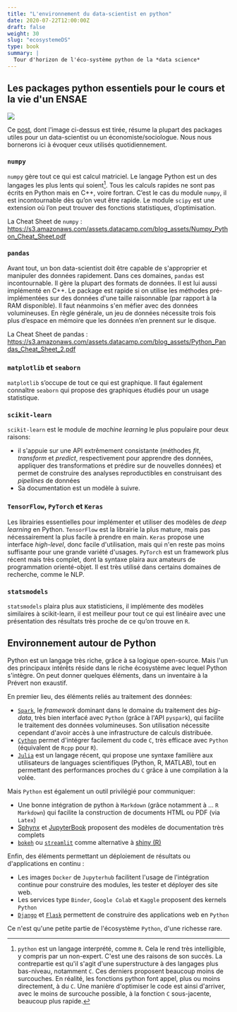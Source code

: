 ```yaml
---
title: "L'environnement du data-scientist en python"
date: 2020-07-22T12:00:00Z
draft: false
weight: 30
slug: "ecosystemeDS"
type: book
summary: |
  Tour d'horizon de l'éco-système python de la *data science*
---
```


## Les packages python essentiels pour le cours et la vie d'un ENSAE

![](https://pydsc.files.wordpress.com/2017/11/pythonenvironment.png?w=663)

Ce
[post](https://medium.com/data-science-library/ultimate-python-library-guide-for-data-science-2562148158bf),
dont l'image ci-dessus est tirée, résume la plupart des packages utiles
pour un data-scientist ou un économiste/sociologue. Nous nous bornerons
ici à évoquer ceux utilisés quotidiennement.

### `numpy`

`numpy` gère tout ce qui est calcul matriciel. Le langage Python est un des langages les plus lents qui soient[^1]. Tous les calculs rapides ne sont pas écrits en Python mais en C++, voire fortran. C’est le cas du module `numpy`, il est incontournable dès qu’on veut être rapide. Le module `scipy` est une extension où l’on peut trouver des fonctions statistiques, d’optimisation.

[^1]: `python` est un langage interprété, comme `R`. Cela le rend très
intelligible, y compris par un non-expert. C'est une des raisons de son
succès. La contrepartie est qu'il s'agit d'une superstructure à des langages
plus bas-niveau, notamment `C`. Ces derniers proposent beaucoup moins de
surcouches. En réalité, les fonctions python font appel, plus ou moins
directement, à du `C`. Une manière d'optimiser le code est ainsi d'arriver,
avec le moins de surcouche possible, à la fonction `C` sous-jacente,
beaucoup plus rapide.

La Cheat Sheet de `numpy` :
<https://s3.amazonaws.com/assets.datacamp.com/blog_assets/Numpy_Python_Cheat_Sheet.pdf>

### `pandas`

Avant tout, un bon data-scientist doit être capable de
s'approprier et manipuler des données rapidement. Dans ces domaines,
`pandas` est incontournable.
Il gère la plupart des formats de données. Il est lui aussi implémenté en C++.
Le package est rapide si on utilise les méthodes pré-implémentées sur
des données d'une taille raisonnable (par rapport à la RAM disponible). Il faut
néanmoins s'en méfier avec des données volumineuses.
En règle générale, un jeu de données nécessite
trois fois plus d’espace en mémoire que les
données n’en prennent sur le disque.

La Cheat Sheet de pandas :
<https://s3.amazonaws.com/assets.datacamp.com/blog_assets/Python_Pandas_Cheat_Sheet_2.pdf>


### `matplotlib` et `seaborn`

`matplotlib` s’occupe de tout ce qui est graphique.
Il faut également connaître `seaborn`
qui propose des graphiques étudiés pour un usage statistique.

### `scikit-learn`

`scikit-learn` est le module de *machine learning* le plus populaire pour deux raisons:

* il s'appuie sur une API extrêmement consistante (méthodes *fit*, *transform*
  et *predict*, respectivement pour apprendre des données, appliquer des transformations et prédire sur de nouvelles données) et permet de construire
  des analyses reproductibles en construisant des *pipelines* de données
* Sa documentation est un modèle à suivre.

### `TensorFlow`, `PyTorch` et `Keras`

Les librairies essentielles pour implémenter et utiliser des modèles de *deep learning* en Python. `TensorFlow` est la librairie la plus mature, mais pas nécessairement la plus facile à prendre en main. `Keras` propose une interface *high-level*, donc facile d'utilisation, mais qui n'en reste pas moins suffisante pour une grande variété d'usages. `PyTorch` est un framework plus récent mais très complet, dont la syntaxe plaira aux amateurs de programmation orienté-objet. Il est très utilisé dans certains domaines de recherche, comme le NLP.


### `statsmodels`

`statsmodels` plaira plus aux statisticiens, il implémente des modèles
similaires à scikit-learn,
il est meilleur pour tout ce qui est linéaire avec une présentation des
résultats très proche de ce qu’on trouve en `R`.

<!---
(source http://www.xavierdupre.fr/app/papierstat/helpsphinx/rappel.html)
----->

## Environnement autour de Python

Python est un langage très riche, grâce à sa logique open-source. Mais l'un
des principaux intérêts réside dans le riche écosystème avec lequel Python
s'intègre. On peut donner quelques éléments, dans un inventaire à la Prévert non exaustif.

En premier lieu, des éléments reliés au traitement des données:

* [`Spark`](https://fr.wikipedia.org/wiki/Apache_Spark),
le *framework* dominant dans le domaine du traitement des *big-data*, très bien
interfacé avec `Python` (grâce à l'API `pyspark`), qui facilite le traitement des données volumineuses. Son utilisation nécessite cependant d'avoir accès à une
infrastructure de calculs distribuée.
* [`Cython`](https://cython.org/) permet d'intégrer facilement du code `C`, très
efficace avec `Python` (équivalent de `Rcpp` pour `R`).
* [`Julia`](https://julialang.org/) est un langage récent, qui propose une syntaxe familière aux utilisateurs de languages scientifiques (Python, R, MATLAB), tout en permettant des performances proches du `C` grâce à une compilation à la volée.


Mais `Python` est également un outil privilégié pour communiquer:

* Une bonne intégration de python à `Markdown` (grâce notamment à ... `R Markdown`) qui facilite la construction de documents HTML ou PDF (via `Latex`)
* [Sphynx](https://www.sphinx-doc.org/en/master/) et [JupyterBook](https://jupyterbook.org/intro.html) proposent des modèles de documentation
très complets
* [`bokeh`](https://bokeh.org/) ou [`streamlit`](https://www.streamlit.io/) comme alternative à [shiny (R)](https://shiny.rstudio.com/)

Enfin, des éléments permettant un déploiement de résultats ou d'applications
en continu :
* Les images `Docker` de `Jupyterhub` facilitent l'usage de l'intégration continue
pour construire des modules, les tester et déployer des site web.
* Les services type `Binder`, `Google Colab` et `Kaggle` proposent des kernels
`Python`
* [`Django`](https://www.djangoproject.com/) et [`Flask`](https://flask.palletsprojects.com/en/2.0.x/) permettent de construire des applications web en `Python`

Ce n'est qu'une petite partie de l'écosystème `Python`, d'une richesse rare.
